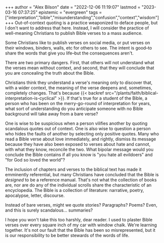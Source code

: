 +++
author = "Alex Bilson"
date = "2022-12-06 11:19:07"
lastmod = "2023-03-16 07:37:25"
epistemic = "evergreen"
tags = ["interpretation","bible","misunderstanding","confusion","context","wisdom"]
+++
Out-of-context quoting is a practice weaponized to deface people, but I don't want to address that here. Instead, I will consider the practice of well-meaning Christians to publish Bible verses to a mass audience.

Some Christians like to publish verses on social media, or put verses on their windows, binders, walls, etc for others to see. The intent is good–to share the words that give you life–but the consequences aren't.

There are two primary dangers. First, that others will not understand what the verses mean without context, and second, that they will conclude that you are concealing the truth about the Bible.

Christians think they understand a verse's meaning only to discover that, with a wider context, the meaning of the verse deepens and, sometimes, completely changes. That's because {{< backref src="/plants/faith/biblical-interpretation-is-cyclical" >}}. If that's true for a student of the Bible, a person who has been on the merry-go-round of interpretation for years, what sort of understanding do you anticipate someone with no Bible background will take away from a bare verse?

One is wise to be suspicious when a person vilifies another by quoting scandalous quotes out of context. One is also wise to question a person who hides the faults of another by selecting only positive quotes. Many who read a Bible verse about love immediately, and rightly, dismiss its message because they have also been exposed to verses about hate and cannot, with what they know, reconcile the two. What bipolar message would you conclude the Bible contains if all you know is "you hate all evildoers" and "for God so loved the world"?

The inclusion of chapters and verses to the biblical text has made it emminently referential, but many Christians have concluded that the Bible is _designed_ to be a reference manual. That's not what the collection of books are, nor are do any of the individual scrolls share the characteristic of an encyclopedia. The Bible is a collection of literature: narrative, poetry, apocalypse, letter, discourse.

Instead of bare verses, might we quote stories? Paragraphs? Poems? Even, and this is surely scandalous... summaries?

I hope you won't take this too harshly, dear reader. I used to plaster Bible verses over every square inch of my car with window chalk. We're learning together. It's not our fault that the Bible has been so misrepresented, but it is our responsibility to be better stewards of the words of life.
